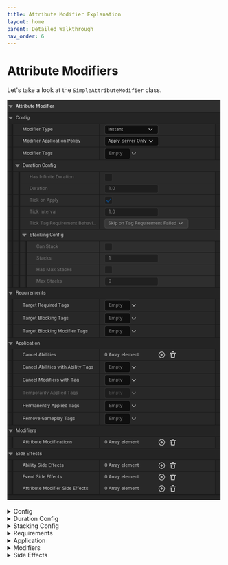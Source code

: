 ```yaml
---
title: Attribute Modifier Explanation
layout: home
parent: Detailed Walkthrough
nav_order: 6
---
```


# Attribute Modifiers

Let's take a look at the `SimpleAttributeModifier` class. 

![a screenshot of the SimpleAttributeModifier class variables](images/BS_AM_Variables.png)

<details markdown="1">
  <summary>Config</summary>

* `Modifier Type` is an enum that determines how the modifier is applied. It has two options:
    * `Instant`
        * The modifier is applied immediately and then removed.
        * This is useful for one off effects like applying damage and then playing a hit reaction animation.
    * `Duration`
        * The modifier sticks around for a set amount or infinite amount of time.
        * This is useful for effects like applying a damage over time effect.
        * Duration modifiers support stacking and can be cancelled by other modifiers.
* `Modifier Application Policy` is an enum that controls how/if the modifier is replicated. There are three options:
    * `Apply Server Only`
        * The modifier is only applied on the server and will not apply in the client version of the ability.
        * This is useful for deterring cheating because the client won't run the code that applies the modifier.
        * Any `Side Effects` like activating abilities or sending events will only run on the server.
    * `Apply Server Only But Replicate Side Effects`
        * The modifier is only applied on the server but the side effects are replicated to the client. 
            * e.g. Only the server modifies health but upon replicating the `Attribute State` to the client, the client will activate any side effects like playing a hit reaction animation.
        * This is useful for effects that need to be seen by the client but not affect the game state.
    * `Apply Client Predicted`
        * The modifier is run on the client immediately assuming the server will allow it including applying `Side Effects`. 
            * If the server rejects the modifier, the client will rollback the modifier and cancel any running side effects.
        * This is useful for reducing perceived latency for the client.
* `ModifierTags` are tags that can be used to identify the modifier. 
    * These are useful for checking if a modifier is already applied to an attribute.
    * They behave similarly to the `AbilityTags` in the `SimpleGameplayAbility` class.
    * Similarly, there is a function on the `AbilityComponent` to cancel modifiers with matching tags
        ![a screenshot of the CancelModifiersWithTag function](images/BS_CancelModifiersWithTag.png)

</details>

<details markdown="1">
  <summary>Duration Config</summary>

Modifiers have additional variables that are only editable when the `Modifier Type` is set to `Duration`.
Duration modifiers work like regularly repeating instant modifiers. Every time the modifier is applied it is referred to as a `tick`.

If your modifier is of type `Duration` you will have the following additional variables:  
* `HasInfiniteDuration` is a boolean that determines if the modifier has a set duration or sticks around until manually removed.
    * Enabling this will disable the `Duration` variable.
* `Duration` is how long the Duration type modifier will stick around for.
    * This is a float that represents the time in seconds.
* `TickOnApply` is a boolean that determines if the modifier should tick immediately upon application or wait until the next tick interval to start modifications
* `TickInterval` is a float that determines how often the modifier should tick.
    * This is a float that represents the time in seconds.
    * e.g. If you set this to 1, the modifier will tick every second. If the modifier `Duration` is 2.5 seconds it will tick 2 times if `TickOnApply` is false and 3 times if true.
* `TickTagRequirementBehavior` is an enum that determines how the modifier should behave if the modifiers' tag requirements are not met. The options are:
    * `SkipOnTagRequirementFailed` will skip the current tick but continue counting down the duration.
        * e.g. In a Duration modifier of 2 seconds with an interval of 1 second:
            1. You pass the tag requirements when the modifier was applied but then fail before the first tick.
            2. The first tick is skipped
            3. The blocking tag was removed in between the first and second tick 
            4. The second tick will apply the modifier.
            5. 2 seconds have passed and the modifier is removed.
    * `PauseOnTagRequirementFailed` will pause the modifier until the requirements are met.
        * This setting freezes the modifier until the requirements are met.
        * As a side effect, a modifier that is expected to last 2 seconds can last forever if the tick requirements are not met after application (but won't do anything).
    * `CancelOnTagRequirementFailed` will cancel the modifier if it fails tag requirements at any point
        * e.g. You have a burning modifier that periodically applies damage and has a tag requirement that the target doesn't have `PlayerStatus.Wet`. As soon as the target has this tag, the burning modifier will be removed.
</details>


<details markdown="1">
  <summary>Stacking Config</summary>

Duration modifiers support the concept of stacking. This means that if you apply the same modifier multiple times, the modifier will stack on top of itself.
This doesn't mean that a modifier with a stack count of 2 will apply the effect twice or have a longer duration. Rather there is a `Stacks` variable that you can use in your modifier logic.  
e.g. A burning effect that deals `1 + Stacks` damage per tick.
You add a stack by applying the modifier again with the same tag.

* `CanStack` is a boolean that determines if the modifier supports stacking.
    * If this is set to false, reapplying the modifier will refresh the duration instead of adding a stack.
* `Stacks` is an integer that represents the number of times the modifier has been applied.
    * This is the variable that you read from in your modifier logic to determine the effect of the modifier.
* `HasMaxStacks` is a boolean that determines if the modifier has a maximum number of stacks.
    * Enabling this will enable the `MaxStacks` variable.
* `MaxStacks` is an integer that represents the maximum number of stacks the modifier can have.
    * If the modifier reaches this number of stacks, it will not stack again.
    * When reaching max stacks, the modifiers' `OnMaxStacksReached` event is called (more on available events after the variables section).
</details>

<details markdown="1">
  <summary>Requirements</summary>

These determine if the modifier can be applied or not.

* `TargetRequiredTags` the target ability component of this modifier must have all of these tags to apply the modifier.
* `TargetBlockingTags` the target ability component of this modifier must NOT have any of these tags to apply the modifier.
* `TargetBlockingModifierTags` the target ability component of this modifier must NOT have an active duration modifier with these `ModifierTags` to apply the modifier.
    * e.g. If you want to make sure that only one `ModifierDamageType.Burning` modifier can be applied at a time, you would set this to `ModifierDamageType.Burning`.

</details>

<details markdown="1">
  <summary>Application</summary>

If the modifier passes the tag requirements:
* `CancelAbilities` is an array of class references to `SimpleGameplayAbility` blueprints.
    * This refers to abilities on the target ability component
    * These abilities will be cancelled.
* `CancelAbilitiesWithAbilityTags` will cancel abilities on the target ability component that have any of these tags.
* `CancelModifiersWithTags` will cancel any active Duration type modifiers running on the target ability component that have `ModifierTags` that match
* `TemporarilyAppliedTags` are tags that are temporarily added to the target ability component while the modifier is active.
    * This is disables for Instant type modifiers.
* `PermanentlyAppliedTags` are tags that are permanently added to the target ability component.
    * These tags need to be removed manually.
    * Supported by both Instant and Duration type modifiers.
* `RemoveTags` are tags that are removed from the target ability component.
    * Supported by both Instant and Duration type modifiers.
</details>

<details markdown="1">
  <summary>Modifiers</summary>

Modifiers are where the bulk of the work happens. These change the attributes on the target ability component.
The options shown to you in a modifier change depending on the type of attribute you are modifying.  




There are two types of modifiers:
<details markdown="1">
<summary>Float Modifiers</summary>

![a screenshot of a float modifier](images/BS_ManualInputValue.png)

The idea behind float modifiers is that they take an attribute and say: `Attribute = Attribute Operation InputValue`  
Where `Operation` is an enum that determines how the attribute will be changed and `Value` is the value that will be used in the operation.  
e.g `Health` = `Health` `Add` `FromAnotherAttribute`  
e.g `Health` = `Health` `Multiply` `0.5`  

* `ModifierDescription` is a cosmetic string that describes what the modifier does and displays it in the editor window. This field is optional
* `AttributeType` is an enum that determines what type of attribute you are modifying. In the above screenshot we set it to `Float Attribute`.
* `ModifiedAttribute` is a gameplay tag representing the attribute that you are modifying.
* `ModifiedAttributeValueType` determines which part of the `Float Attribute` you are changing. 
    * This option only appears when the `AttributeType` is set to `Float Attribute`.
    * The options are:
        * `BaseValue`
        * `CurrentValue`
        * `MaxCurrentValue`
        * `MaxBaseValue`
        * `MinCurrentValue`
        * `MinBaseValue`
* `CancelIfAttributeNotFound` is a boolean that determines if the modifier should cancel if the attribute is not found on the target ability component.
* `ApplicationTriggers` determines when this modifier will apply. The triggers are an array of an enum that represents different "phases" of the modifier application. 
    * If left empty it will apply every tick for a `Duration` or once for an `Instant` type modifier
    * These are a list of the phases:
        * `OnInstantModifierEndedSuccess`
        * `OnInstantModifierEndedCancel`
        * `OnDurationModifierInitiallyAppliedSuccess`
        * `OnDurationModifierEndedSuccess`
        * `OnDurationModifierEndedCancel`
        * `OnDurationModifierTickSuccess`
        * `OnDurationModifierTickCancel`
    * If your modifier is an `Instant` type modifier, the `OnDurationModifier` triggers will not be called.
    * If used in conjunction with Duration modifiers you can have effects like *when first applied do burst damage of 20 and then apply 5 damage every second for 4 seconds*.
* `ModificationOperation` is an enum that determines how the modifier will change the float attribute. The options are:
    * `Add`
    * `Multiply`
    * `Override`
    * There is no `Subtract` or `Divide` operation because you can achieve this by using negative values and reciprocals.
        * e.g. `Add -20` or `Multiply 0.5`
* `ModificationInputValueSource` determines where we get the input value from:
    * `Manual`
        * A hardcoded value. 
        * e.g. Health = `Health Add -20` to reduce health by 20
            ![a screenshot of a manual input value for a modifier](images/BS_ManualInputValue.png)
    * `FromOverflow`
        * If the previous modifier reduced an attribute beyond its minimum/maximum value, the overflow value is used.
        * e.g If you have 20 Armour with a min current value of 0 and you reduce it by 30, Armour get's clamped to 0 and the overflow value is set to -10.
        * So, if we're modifying `Health` after `Armour` and set the input source to `FromOverflow`, we add -10 to `Health`. 
            * If Armour was set to 30 instead of 20, the overflow value would be 0 and Health would effectively be untouched.
        * Using `FromOverflow` adds an extra option called `ConsumeOverflow`
            * Setting this to true will set the overflow to 0 after using it, even if there is overflow left over
            * e.g. `Shield = 10, Armour = 10, Health = 100`. You apply 50 damage to shield and the overflow if 40. You apply 40 damage to Armour and the overflow is 30 but because Armour has `ConsumeOverflow` set to true, the overflow is set to 0 afterwards and health is untouched.
        ![a screenshot of an overflow input value for a modifier](images/BS_OverflowInputValue.png)
    * `FromInstigatorAttribute`
        * The input value is a `Float Attribute` from the instigator ability component. If the attribute doesn't exist a value of 0 is used and a warning will get printed to the log.
    * `FromTargetAttribute`
        * The input value is a `Float Attribute` from the target ability component. If the attribute doesn't exist a value of 0 is used and a warning will get printed to the log.
    * `FromMetaAttribute`
        * You supply a gameplay tag and a function on the Modifier class is called to get the value. You can use this if you have complex calculations that need to be done to get the input value.
            ![a screenshot of a meta input variable](images/BS_MetaInputVariable.png)
            ![a screenshot of the meta input function](images/BS_MetaInputFunction.png)
</details>

<details markdown="1">
<summary>Struct Modifiers</summary>

Struct modifiers are simpler than Float modifiers but require blueprint code to work.
![a screenshot of a struct modifier](images/BS_StructModifierExample.png)

I'll skip the fields it shares with the Float modifier and focus on the unique one:
* `StructOperationTag` is a gameplay tag that represents what we want to do with the struct. e.g. `Attributes.Speed.AddBonus`
    * ![a screenshot of the struct operation tag](images/BS_StructOperationTag.png)

</details>

</details>


<details markdown="1">
  <summary>Side Effects</summary>

Side effects happen are non attribute related changes that happen alongside the modifier. There are three types of side effects:
* `AbilitySideEffects` are abilities that are activated as a part of the modifier
    * A common use case is applying a damage modifier and then activating a hit reaction ability.
* `EventSideEffects` are events that are sent as a part of the modifier through the `SimpleEventSubsystem`
* `AttributeModifierSideEffects` are attribute modifiers that are applied in addition to this one.
    * This is useful for chaining attribute modifiers together.

Like the `Modifiers` section from earlier we can choose what "phase" of the modifier application we want to trigger the side effect.  
So it's possible to have a modifier that, upon failing to apply to the target, can apply a different modifier to the instigator.  
e.g. A failed stun attempt by the instigator on the target applies a slow modifier to the instigator instead.

![a screenshot of the side effects section](images/BS_SideEffects.png)

</details>

